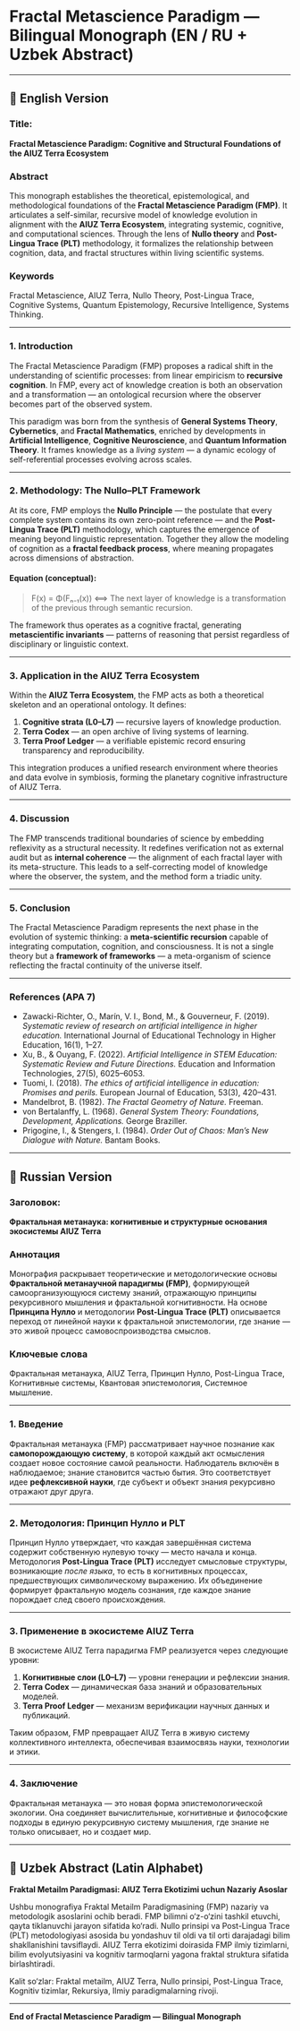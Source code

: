 # Fractal Metascience Paradigm — Bilingual Monograph (EN / RU + Uzbek Abstract)

---

## 📘 English Version

### Title:
**Fractal Metascience Paradigm: Cognitive and Structural Foundations of the AIUZ Terra Ecosystem**

### Abstract
This monograph establishes the theoretical, epistemological, and methodological foundations of the **Fractal Metascience Paradigm (FMP)**. It articulates a self-similar, recursive model of knowledge evolution in alignment with the **AIUZ Terra Ecosystem**, integrating systemic, cognitive, and computational sciences. Through the lens of **Nullo theory** and **Post-Lingua Trace (PLT)** methodology, it formalizes the relationship between cognition, data, and fractal structures within living scientific systems.

### Keywords
Fractal Metascience, AIUZ Terra, Nullo Theory, Post-Lingua Trace, Cognitive Systems, Quantum Epistemology, Recursive Intelligence, Systems Thinking.

---

### 1. Introduction
The Fractal Metascience Paradigm (FMP) proposes a radical shift in the understanding of scientific processes: from linear empiricism to **recursive cognition**. In FMP, every act of knowledge creation is both an observation and a transformation — an ontological recursion where the observer becomes part of the observed system.

This paradigm was born from the synthesis of **General Systems Theory**, **Cybernetics**, and **Fractal Mathematics**, enriched by developments in **Artificial Intelligence**, **Cognitive Neuroscience**, and **Quantum Information Theory**. It frames knowledge as a *living system* — a dynamic ecology of self-referential processes evolving across scales.

---

### 2. Methodology: The Nullo–PLT Framework
At its core, FMP employs the **Nullo Principle** — the postulate that every complete system contains its own zero-point reference — and the **Post-Lingua Trace (PLT)** methodology, which captures the emergence of meaning beyond linguistic representation. Together they allow the modeling of cognition as a **fractal feedback process**, where meaning propagates across dimensions of abstraction.

#### Equation (conceptual):
> F(x) = Φ(Fₙ₋₁(x)) ⟺ The next layer of knowledge is a transformation of the previous through semantic recursion.

The framework thus operates as a cognitive fractal, generating **metascientific invariants** — patterns of reasoning that persist regardless of disciplinary or linguistic context.

---

### 3. Application in the AIUZ Terra Ecosystem
Within the **AIUZ Terra Ecosystem**, the FMP acts as both a theoretical skeleton and an operational ontology. It defines:
1. **Cognitive strata (L0–L7)** — recursive layers of knowledge production.
2. **Terra Codex** — an open archive of living systems of learning.
3. **Terra Proof Ledger** — a verifiable epistemic record ensuring transparency and reproducibility.

This integration produces a unified research environment where theories and data evolve in symbiosis, forming the planetary cognitive infrastructure of AIUZ Terra.

---

### 4. Discussion
The FMP transcends traditional boundaries of science by embedding reflexivity as a structural necessity. It redefines verification not as external audit but as **internal coherence** — the alignment of each fractal layer with its meta-structure. This leads to a self-correcting model of knowledge where the observer, the system, and the method form a triadic unity.

---

### 5. Conclusion
The Fractal Metascience Paradigm represents the next phase in the evolution of systemic thinking: a **meta-scientific recursion** capable of integrating computation, cognition, and consciousness. It is not a single theory but a **framework of frameworks** — a meta-organism of science reflecting the fractal continuity of the universe itself.

---

### References (APA 7)
- Zawacki-Richter, O., Marín, V. I., Bond, M., & Gouverneur, F. (2019). *Systematic review of research on artificial intelligence in higher education.* International Journal of Educational Technology in Higher Education, 16(1), 1–27.
- Xu, B., & Ouyang, F. (2022). *Artificial Intelligence in STEM Education: Systematic Review and Future Directions.* Education and Information Technologies, 27(5), 6025–6053.
- Tuomi, I. (2018). *The ethics of artificial intelligence in education: Promises and perils.* European Journal of Education, 53(3), 420–431.
- Mandelbrot, B. (1982). *The Fractal Geometry of Nature.* Freeman.
- von Bertalanffy, L. (1968). *General System Theory: Foundations, Development, Applications.* George Braziller.
- Prigogine, I., & Stengers, I. (1984). *Order Out of Chaos: Man’s New Dialogue with Nature.* Bantam Books.

---

## 📙 Russian Version

### Заголовок:
**Фрактальная метанаука: когнитивные и структурные основания экосистемы AIUZ Terra**

### Аннотация
Монография раскрывает теоретические и методологические основы **Фрактальной метанаучной парадигмы (FMP)**, формирующей самоорганизующуюся систему знаний, отражающую принципы рекурсивного мышления и фрактальной когнитивности. На основе **Принципа Нулло** и методологии **Post-Lingua Trace (PLT)** описывается переход от линейной науки к фрактальной эпистемологии, где знание — это живой процесс самовоспроизводства смыслов.

### Ключевые слова
Фрактальная метанаука, AIUZ Terra, Принцип Нулло, Post-Lingua Trace, Когнитивные системы, Квантовая эпистемология, Системное мышление.

---

### 1. Введение
Фрактальная метанаука (FMP) рассматривает научное познание как **самопорождающую систему**, в которой каждый акт осмысления создает новое состояние самой реальности. Наблюдатель включён в наблюдаемое; знание становится частью бытия. Это соответствует идее **рефлексивной науки**, где субъект и объект знания рекурсивно отражают друг друга.

---

### 2. Методология: Принцип Нулло и PLT
Принцип Нулло утверждает, что каждая завершённая система содержит собственную нулевую точку — место начала и конца. Методология **Post-Lingua Trace (PLT)** исследует смысловые структуры, возникающие *после языка*, то есть в когнитивных процессах, предшествующих символическому выражению. Их объединение формирует фрактальную модель сознания, где каждое знание порождает след своего происхождения.

---

### 3. Применение в экосистеме AIUZ Terra
В экосистеме AIUZ Terra парадигма FMP реализуется через следующие уровни:
1. **Когнитивные слои (L0–L7)** — уровни генерации и рефлексии знания.
2. **Terra Codex** — динамическая база знаний и образовательных моделей.
3. **Terra Proof Ledger** — механизм верификации научных данных и публикаций.

Таким образом, FMP превращает AIUZ Terra в живую систему коллективного интеллекта, обеспечивая взаимосвязь науки, технологии и этики.

---

### 4. Заключение
Фрактальная метанаука — это новая форма эпистемологической экологии. Она соединяет вычислительные, когнитивные и философские подходы в единую рекурсивную систему мышления, где знание не только описывает, но и создает мир.

---

## 📄 Uzbek Abstract (Latin Alphabet)

**Fraktal Metailm Paradigmasi: AIUZ Terra Ekotizimi uchun Nazariy Asoslar**

Ushbu monografiya Fraktal Metailm Paradigmasining (FMP) nazariy va metodologik asoslarini ochib beradi. FMP bilimni o‘z-o‘zini tashkil etuvchi, qayta tiklanuvchi jarayon sifatida ko‘radi. Nullo prinsipi va Post-Lingua Trace (PLT) metodologiyasi asosida bu yondashuv til oldi va til orti darajadagi bilim shakllanishini tavsiflaydi. AIUZ Terra ekotizimi doirasida FMP ilmiy tizimlarni, bilim evolyutsiyasini va kognitiv tarmoqlarni yagona fraktal struktura sifatida birlashtiradi.

Kalit so‘zlar: Fraktal metailm, AIUZ Terra, Nullo prinsipi, Post-Lingua Trace, Kognitiv tizimlar, Rekursiya, Ilmiy paradigmalarning rivoji.

---

**End of Fractal Metascience Paradigm — Bilingual Monograph**

